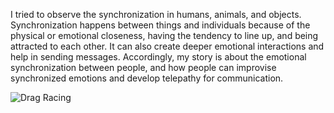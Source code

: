 I tried to observe the synchronization in humans, animals, and objects. Synchronization happens between things and individuals because of the physical or emotional closeness, having the tendency to line up, and being attracted to each other. It can also create deeper emotional interactions and help in sending messages.  Accordingly, my story is about the emotional synchronization between people, and how people can improvise synchronized emotions and develop telepathy for communication.

![Drag Racing](1.jpg)
